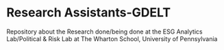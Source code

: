 # Research Assistants-GDELT
Repository about the Research done/being done at the ESG Analytics Lab/Political &amp; Risk Lab at The Wharton School, University of Pennsylvania
